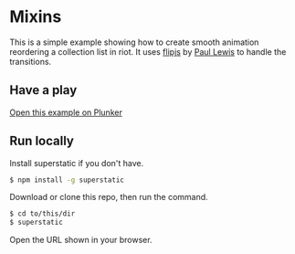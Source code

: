 # Mixins

This is a simple example showing how to create smooth animation reordering a collection list in riot.
It uses [flipjs](https://github.com/GoogleChrome/flipjs) by [Paul Lewis](https://github.com/paullewis) to handle the transitions.

## Have a play

[Open this example on Plunker](http://riot.js.org/examples/plunker/?app=animated-list-reordering)

## Run locally

Install superstatic if you don't have.

```bash
$ npm install -g superstatic
```

Download or clone this repo, then run the command.

```bash
$ cd to/this/dir
$ superstatic
```

Open the URL shown in your browser.
